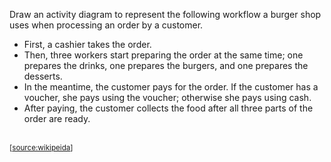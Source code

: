 <panel header="{{ icon_Q }} Model workflow of a Burger shop">

Draw an activity diagram to represent the following workflow a burger shop uses when processing an order by a customer.

* First, a cashier takes the order.
* Then, three workers start preparing the order at the same time; one prepares the drinks, one prepares the burgers, and one prepares the desserts.
* In the meantime, the customer pays for the order. If the customer has a voucher, she pays using the voucher; otherwise she pays using cash.
* After paying, the customer collects the food after all three parts of the order are ready.

<panel type="seamless" header="Example Activity Diagram" minimized>

<pic src="https://upload.wikimedia.org/wikipedia/commons/e/e7/Activity_conducting.svg"><br>
<sub>[[source:wikipeida](https://en.wikipedia.org/wiki/Activity_diagram)]</sub>
</panel>

</panel>
